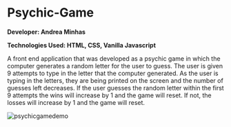# Psychic-Game

**Developer: Andrea Minhas**

**Technologies Used: HTML, CSS, Vanilla Javascript**

A front end application that was developed as a psychic game in which the computer generates a random letter for the user to guess. The user is given 9 attempts to type in the letter that the computer generated. As the user is typing in the letters, they are being printed on the screen and the number of guesses left decreases. If the user guesses the random letter within the first 9 attempts the wins will increase by 1 and the game will reset. If not, the losses will increase by 1 and the game will reset. 

![psychicgamedemo](https://user-images.githubusercontent.com/44379703/53205308-8cf98a80-35f3-11e9-9012-f2f14ba5d36c.gif)
